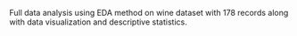 Full data analysis using EDA method on wine dataset with 178 records along with data visualization and descriptive statistics.
